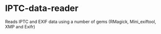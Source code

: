 IPTC-data-reader
================

Reads IPTC and EXIF data using a number of gems (RMagick, Mini_exiftool, XMP and Exifr)